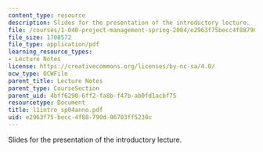 ```yaml
---
content_type: resource
description: Slides for the presentation of the introductory lecture.
file: /courses/1-040-project-management-spring-2004/e2963f75becc4f88790d06703ff5230c_l1intro_sp04anno.pdf
file_size: 1708572
file_type: application/pdf
learning_resource_types:
- Lecture Notes
license: https://creativecommons.org/licenses/by-nc-sa/4.0/
ocw_type: OCWFile
parent_title: Lecture Notes
parent_type: CourseSection
parent_uid: 4bff6290-6ff2-fa8b-f47b-ab0fd1acbf75
resourcetype: Document
title: l1intro_sp04anno.pdf
uid: e2963f75-becc-4f88-790d-06703ff5230c
---
```

Slides for the presentation of the introductory lecture.